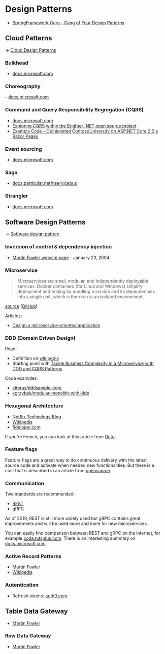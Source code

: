 # Design Patterns

* [SpringFramework Guru - Gang of Four Design Patterns](https://springframework.guru/gang-of-four-design-patterns/)

## Cloud Patterns

→ [Cloud Design Patterns](https://docs.microsoft.com/en-us/azure/architecture/patterns/)

### Bulkhead

* [docs.microsoft.com](https://docs.microsoft.com/en-us/azure/architecture/patterns/bulkhead)

### Choreography

*-* [docs.microsoft.com](https://docs.microsoft.com/en-us/azure/architecture/patterns/choreography)

### Command and Query Responsibility Segregation (CQRS)

* [docs.microsoft.com](https://docs.microsoft.com/en-us/azure/architecture/patterns/cqrs)
* [Exploring CQRS within the Brighter .NET open source project](https://www.hanselman.com/blog/ExploringCQRSWithinTheBrighterNETOpenSourceProject.aspx)
* [Example Code - Opinionated ContosoUniversity on ASP.NET Core 2.0's Razor Pages](https://www.hanselman.com/blog/ExampleCodeOpinionatedContosoUniversityOnASPNETCore20sRazorPages.aspx)

### Event sourcing

* [docs.microsoft.com](https://docs.microsoft.com/en-us/azure/architecture/patterns/event-sourcing)

### Saga

* [docs.particular.net/nservicebus](https://docs.particular.net/nservicebus/sagas/)

### Strangler

* [docs.microsoft.com](https://docs.microsoft.com/en-us/azure/architecture/patterns/strangler)

## Software Design Patterns

→ [Software design pattern](https://en.wikipedia.org/wiki/Software_design_pattern)

### Inversion of control & dependency injection

* [Martin Fowler website page](https://www.martinfowler.com/articles/injection.html) - January 23, 2004

### Microservice

> Microservices are small, modular, and independently deployable services. Docker containers (for Linux and Windows) simplify deployment and testing by bundling a service and its dependencies into a single unit, which is then run in an isolated environment.

[source](https://blogs.msdn.microsoft.com/wriju/2017/12/18/microservices-docker-architecture-for-apps/) ([GitHub](https://github.com/dotnet-architecture/eShopOnContainers))

Articles:

* [Design a microservice-oriented application](https://docs.microsoft.com/en-us/dotnet/architecture/microservices/multi-container-microservice-net-applications/microservice-application-design)

### DDD (Domain Driven Design)

Read:

* Definition on [wikipedia](https://en.wikipedia.org/wiki/Domain-driven_design)
* Starting point with [Tackle Business Complexity in a Microservice with DDD and CQRS Patterns](https://docs.microsoft.com/en-us/dotnet/architecture/microservices/microservice-ddd-cqrs-patterns/)

Code examples:

* [citerus/dddsample-core](https://github.com/citerus/dddsample-core)
* [kgrzybek/modular-monolith-with-ddd](https://github.com/kgrzybek/modular-monolith-with-ddd)

### Hexagonal Architecture

* [Netflix Technology Blog](https://netflixtechblog.com/ready-for-changes-with-hexagonal-architecture-b315ec967749)
* [Wikipedia](https://en.wikipedia.org/wiki/Hexagonal_architecture_(software))
* [fideloper.com](https://fideloper.com/hexagonal-architecture)

If you're French, you can look at this article from [Octo](https://blog.octo.com/architecture-hexagonale-trois-principes-et-un-exemple-dimplementation/).

### Feature flags

Feature flags are a great way to do continuous delivery with the latest source code and activate when needed new functionalities. But there is a cost that is described in an article from [opensource](https://opensource.com/article/18/7/does-progressive-exposure-really-come-cost).

### Communication

Two standards are recommended:

* [REST](https://fr.wikipedia.org/wiki/Representational_state_transfer)
* gRPC

As of 2019, REST is still more widely used but gRPC contains great improvements and will be used more and more for new microservices.

You can easily find comparison between REST and gRPC on the internet, for example [code.tutsplus.com](https://code.tutsplus.com/tutorials/rest-vs-grpc-battle-of-the-apis--cms-30711). There is an interesting summary on [docs.microsoft.com](https://docs.microsoft.com/en-us/aspnet/core/grpc/comparison?view=aspnetcore-3.0).

### Active Record Patterns

* [Martin Fowler](https://martinfowler.com/eaaCatalog/activeRecord.html)
* [Wikipedia](https://en.wikipedia.org/wiki/Active_record_pattern)

### Autentication

* Refresh tokens: [auth0.com](https://auth0.com/learn/refresh-tokens/)

## Table Data Gateway

* [Martin Fowler](https://martinfowler.com/eaaCatalog/tableDataGateway.html)

### Row Data Gateway

* [Martin Fowler](https://martinfowler.com/eaaCatalog/rowDataGateway.html)
